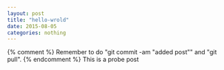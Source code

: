 ```yaml
---
layout: post
title: "hello-wrold"
date: 2015-08-05
categories: nothing
---
```

{% comment %}
Remember to do "git commit -am "added post"" and "git pull".
{% endcomment %}
This is a probe post